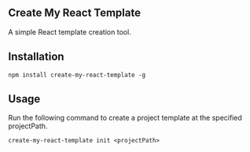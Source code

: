 ## Create My React Template

A simple React template creation tool.

## Installation

```shell
npm install create-my-react-template -g
```

## Usage

Run the following command to create a project template at the specified projectPath.

```shell
create-my-react-template init <projectPath>
```
